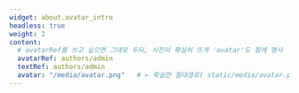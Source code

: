 ```yaml
---
widget: about.avatar_intro
headless: true
weight: 2
content:
  # avatarRef를 쓰고 싶으면 그대로 두되, 사진이 확실히 뜨게 'avatar'도 함께 명시
  avatarRef: authors/admin
  textRef: authors/admin
  avatar: "/media/avatar.png"   # ← 확실한 절대경로( static/media/avatar.png 에 파일 존재 )
---
```

